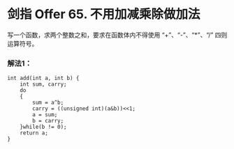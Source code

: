 # 剑指 Offer 65. 不用加减乘除做加法

写一个函数，求两个整数之和，要求在函数体内不得使用 “+”、“-”、“*”、“/” 四则运算符号。

### 解法1：
```
int add(int a, int b) {
    int sum, carry;
    do
    {
        sum = a^b;
        carry = ((unsigned int)(a&b))<<1;
        a = sum;
        b = carry;
    }while(b != 0);
    return a;
}
```